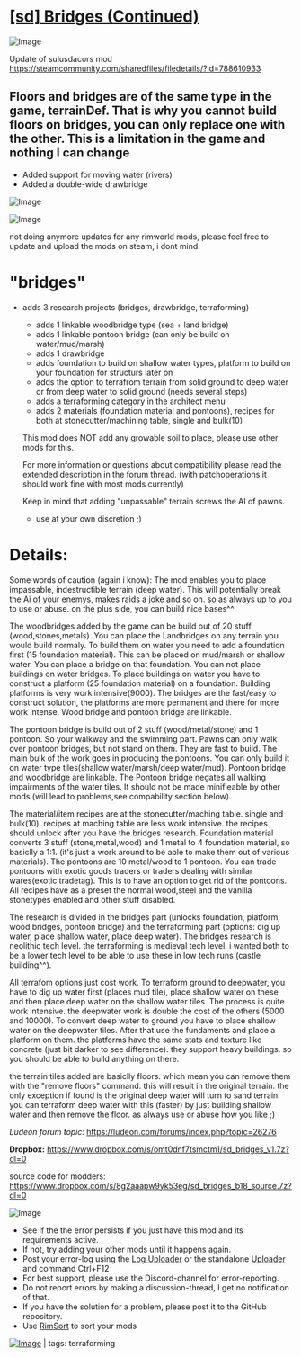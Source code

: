 # [[sd] Bridges (Continued)](https://steamcommunity.com/sharedfiles/filedetails/?id=2036488024)

![Image](https://i.imgur.com/buuPQel.png)

Update of sulusdacors mod
https://steamcommunity.com/sharedfiles/filedetails/?id=788610933

## Floors and bridges are of the same type in the game, terrainDef. That is why you cannot build floors on bridges, you can only replace one with the other. This is a limitation in the game and nothing I can change


- Added support for moving water (rivers)
- Added a double-wide drawbridge

![Image](https://i.imgur.com/pufA0kM.png)
	
![Image](https://i.imgur.com/Z4GOv8H.png)

not doing anymore updates for any rimworld mods, please feel free to update and upload the mods on steam, i dont mind.
# "bridges"


- adds 3 research projects (bridges, drawbridge, terraforming)
   - adds 1 linkable woodbridge type (sea + land bridge)
   - adds 1 linkable pontoon bridge (can only be build on water/mud/marsh)
   - adds 1 drawbridge
   - adds foundation to build on shallow water types, platform to build on your foundation for structurs later on
   - adds the option to terrafrom terrain from solid ground to deep water or from deep water to solid ground (needs several steps)
   - adds a terraforming category in the architect menu
   - adds 2 materials (foundation material and pontoons), recipes for both at stonecutter/machining table, single and bulk(10)

   
	This mod does NOT add any growable soil to place, please use other mods for this.
	
	For more information or questions about compatibility please read the extended description in the forum thread.
	(with patchoperations it should work fine with most mods currently)
	
	Keep in mind that adding "unpassable" terrain screws the AI of pawns.
	- use at your own discretion ;) 

# Details:


Some words of caution (again i know): The mod enables you to place impassable, indestructible terrain (deep water). This will potentially break the Ai of your enemys, makes raids a joke and so on. so as always up to you to use or abuse. on the plus side, you can build nice bases^^

The woodbridges added by the game can be build out of 20 stuff (wood,stones,metals). You can place the Landbridges on any terrain you would build normaly. To build them on water you need to add a foundation first (15 foundation material). This can be placed on mud/marsh or shallow water. You can place a bridge on that foundation. You can not place buildings on water bridges. To place buildings on water you have to construct a platform (25 foundation material) on a foundation. Building platforms is very work intensive(9000). The bridges are the fast/easy to construct solution, the platforms are more permanent and there for more work intense. Wood bridge and pontoon bridge are linkable.

The pontoon bridge is build out of 2 stuff (wood/metal/stone) and 1 pontoon. So your walkway and the swimming part. Pawns can only walk over pontoon bridges, but not stand on them. They are fast to build. The main bulk of the work goes in producing the pontoons. You can only build it on water type tiles(shallow water/marsh/deep water/mud). Pontoon bridge and woodbridge are linkable. The Pontoon bridge negates all walking impairments of the water tiles. It should not be made minifieable by other mods (will lead to problems,see compability section below).

The material/item recipes are at the stonecutter/maching table. single and bulk(10). recipes at maching table are less work intensive. the recipes should unlock after you have the bridges research. Foundation material converts 3 stuff (stone,metal,wood) and 1 metal to 4 foundation material, so basiclly a 1:1. (it's just a work around to be able to make them out of various materials). The pontoons are 10 metal/wood to 1 pontoon. You can trade pontoons with exotic goods traders or traders dealing with similar  wares(exotic tradetag). This is to have an option to get rid of the pontoons. All recipes have as a preset the normal wood,steel and the vanilla stonetypes enabled and other stuff disabled.

The research is divided in the bridges part (unlocks foundation, platform, wood bridges, pontoon bridge) and the terraforming part (options: dig up water, place shallow water, place deep water). The bridges research is neolithic tech level. the terraforming is medieval tech level. i wanted both to be a lower tech level to be able to use these in low tech runs (castle building^^).

All terrafom options just cost work. To terraform ground to deepwater, you have to dig up water first (places mud tile), place shallow water on these and then place deep water on the shallow water tiles. The process is quite work intensive. the deepwater work is double the cost of the others (5000 and 10000). To convert deep water to ground you have to place shallow water on the deepwater tiles. After that use the fundaments and place a platform on them. the platforms have the same stats and texture like concrete (just bit darker to see difference). they support heavy buildings. so you should be able to build anything on there.

the terrain tiles added are basiclly floors. which mean you can remove them with the "remove floors" command. this will result in the original terrain. the only exception if found is the original deep water will turn to sand terrain. you can terraform deep water with this (faster) by just building shallow water and then remove the floor. as always use or abuse how you like ;)

*Ludeon forum topic:*
https://ludeon.com/forums/index.php?topic=26276

**Dropbox:** https://www.dropbox.com/s/omt0dnf7tsmctm1/sd_bridges_v1.7z?dl=0

source code for modders: https://www.dropbox.com/s/8g2aaapw9yk53eg/sd_bridges_b18_source.7z?dl=0

![Image](https://i.imgur.com/PwoNOj4.png)



-  See if the the error persists if you just have this mod and its requirements active.
-  If not, try adding your other mods until it happens again.
-  Post your error-log using the [Log Uploader](https://steamcommunity.com/sharedfiles/filedetails/?id=2873415404) or the standalone [Uploader](https://steamcommunity.com/sharedfiles/filedetails/?id=2873415404) and command Ctrl+F12
-  For best support, please use the Discord-channel for error-reporting.
-  Do not report errors by making a discussion-thread, I get no notification of that.
-  If you have the solution for a problem, please post it to the GitHub repository.
-  Use [RimSort](https://github.com/RimSort/RimSort/releases/latest) to sort your mods

 

[![Image](https://img.shields.io/github/v/release/emipa606/SDBridges?label=latest%20version&style=plastic&color=9f1111&labelColor=black)](https://steamcommunity.com/sharedfiles/filedetails/changelog/2036488024) | tags:  terraforming
